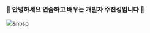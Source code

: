 ### 🌱 안녕하세요 연습하고 배우는 개발자 주진성입니다 👋

<img src="https://img.shields.io/badge/Python-3766AB?style=flat-square&logo=Python&logoColor=white"/></a>&nbsp 

<!--
**jjsair0412/jjsair0412** is a ✨ _special_ ✨ repository because its `README.md` (this file) appears on your GitHub profile.

Here are some ideas to get you started:

- 🔭 I’m currently working on ...
- 🌱 I’m currently learning ...
- 👯 I’m looking to collaborate on ...
- 🤔 I’m looking for help with ...
- 💬 Ask me about ...
- 📫 How to reach me: ...
- 😄 Pronouns: ...
- ⚡ Fun fact: ...
-->
